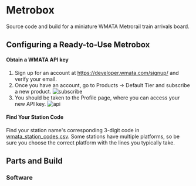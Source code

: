 # Metrobox

Source code and build for a miniature WMATA Metrorail train arrivals board.

## Configuring a Ready-to-Use Metrobox

#### Obtain a WMATA API key

1. Sign up for an account at https://developer.wmata.com/signup/ and verify your email.
2. Once you have an account, go to Products -> Default Tier and subscribe a new product.
![subscribe](https://github.com/user-attachments/assets/db1c2b66-29bb-4d52-bea0-09c1ff52db15)
3. You should be taken to the Profile page, where you can access your new API key.
![api](https://github.com/user-attachments/assets/c0c7e95c-8c09-40ed-845e-4bf895470f79)

#### Find Your Station Code

Find your station name's corresponding 3-digit code in [wmata_station_codes.csv](wmata_station_codes.csv). Some stations have multiple platforms, so be sure you choose the correct platform with the lines you typically take.

## Parts and Build

### Software
